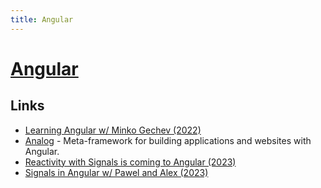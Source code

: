 ```yaml
---
title: Angular
---
```


# [Angular](https://angular.io/)

## Links

- [Learning Angular w/ Minko Gechev (2022)](https://www.youtube.com/watch?v=tfxxeknwsi8)
- [Analog](https://github.com/analogjs/analog) - Meta-framework for building applications and websites with Angular.
- [Reactivity with Signals is coming to Angular (2023)](https://www.youtube.com/watch?v=ov0rSrZT4lk)
- [Signals in Angular w/ Pawel and Alex (2023)](https://www.youtube.com/watch?v=HstDoVQeP9g)
